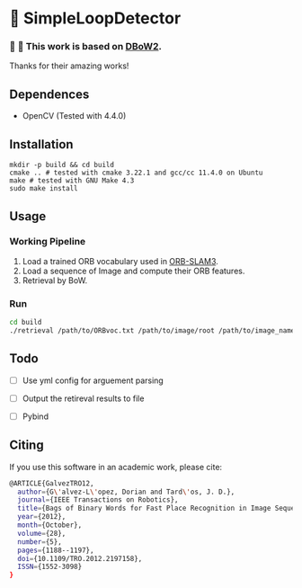 :compass: SimpleLoopDetector
=====
### :beer: :beer: This work is based on [DBoW2](https://github.com/dorian3d/DBoW2).
Thanks for their amazing works!

## Dependences
- OpenCV (Tested with 4.4.0)

## Installation

```shell
mkdir -p build && cd build
cmake .. # tested with cmake 3.22.1 and gcc/cc 11.4.0 on Ubuntu
make # tested with GNU Make 4.3
sudo make install
```

## Usage
### Working Pipeline
1. Load a trained ORB vocabulary used in [ORB-SLAM3](https://github.com/UZ-SLAMLab/ORB_SLAM3).
2. Load a sequence of Image and compute their ORB features.
3. Retrieval by BoW.

### Run
```bash
cd build
./retrieval /path/to/ORBvoc.txt /path/to/image/root /path/to/image_name_file
```

## Todo
- [ ] Use yml config for arguement parsing
- [ ] Output the retireval results to file
- [ ] Pybind


## Citing

If you use this software in an academic work, please cite:
```bash
@ARTICLE{GalvezTRO12,
  author={G\'alvez-L\'opez, Dorian and Tard\'os, J. D.},
  journal={IEEE Transactions on Robotics},
  title={Bags of Binary Words for Fast Place Recognition in Image Sequences},
  year={2012},
  month={October},
  volume={28},
  number={5},
  pages={1188--1197},
  doi={10.1109/TRO.2012.2197158},
  ISSN={1552-3098}
}
```


